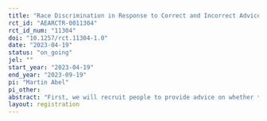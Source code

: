 ```yaml
---
title: "Race Discrimination in Response to Correct and Incorrect Advice"
rct_id: "AEARCTR-0011304"
rct_id_num: "11304"
doi: "10.1257/rct.11304-1.0"
date: "2023-04-19"
status: "on_going"
jel: ""
start_year: "2023-04-19"
end_year: "2023-09-19"
pi: "Martin Abel"
pi_other:
abstract: "First, we will recruit people to provide advice on whether to invest in actual start-up firms and to provide a justification for their decision. We create pairs of advisors that provide the same recommendation but differ by race and gender. Next, we recruit participants for the role of investors. Each participant is endowed with one dollar for each of the four investment rounds. The adviser provides her/his assessment and investment recommendation. The investor then decides how much to invest, and the outcome is revealed."
layout: registration
---
```


